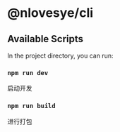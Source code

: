 # @nlovesye/cli

## Available Scripts

In the project directory, you can run:

### `npm run dev`

启动开发

### `npm run build`

进行打包
